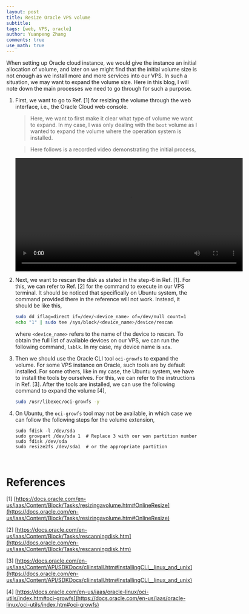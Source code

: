 ```yaml
---
layout: post
title: Resize Oracle VPS volume
subtitle:
tags: [web, VPS, oracle]
author: Yuanpeng Zhang
comments: true
use_math: true
---
```


When setting up Oracle cloud instance, we would give the instance an initial allocation of volume, and later on we
might find that the initial volume size is not enough as we install more and more services into our VPS. In such a
situation, we may want to expand the volume size. Here in this blog, I will note down the main processes we need to go
through for such a purpose.

1. First, we want to go to Ref. [1] for resizing the volume through the web interface, i.e., the Oracle Cloud web
console.

   > Here, we want to first make it clear what type of volume we want to expand. In my case, I was only dealing with
   the `boot` volume as I wanted to expand the volume where the operation system is installed.

   > Here follows is a recorded video demonstrating the initial process,

   <p align='center'>
      <video width="600" controls>
         <source src="/assets/img/posts/oracle_extend_boot_vol.mp4" type="video/mp4">
      </video>
   </p>

2. Next, we want to rescan the disk as stated in the step-6 in Ref. [1]. For this, we can refer to Ref. [2] for the
command to execute in our VPS terminal. It should be noticed that specifically on Ubuntu system, the command provided
there in the reference will not work. Instead, it should be like this,

   ```bash
   sudo dd iflag=direct if=/dev/<device_name> of=/dev/null count=1
   echo "1" | sudo tee /sys/block/<device_name>/device/rescan
   ```

   where `<device_name>` refers to the name of the device to rescan. To obtain the full list of available devices on
   our VPS, we can run the following command, `lsblk`. In my case, my device name is `sda`.

3. Then we should use the Oracle CLI tool `oci-growfs` to expand the volume. For some VPS instance on Oracle, such tools
are by default installed. For some others, like in my case, the Ubuntu system, we have to install the tools by ourselves.
For this, we can refer to the instructions in Ref. [3]. After the tools are installed, we can use the following command
to expand the volume [4],

   ```bash
   sudo /usr/libexec/oci-growfs -y
   ```

4. On Ubuntu, the `oci-growfs` tool may not be available, in which case we can follow the following steps for the volume extension,

   ```
   sudo fdisk -l /dev/sda
   sudo growpart /dev/sda 1  # Replace 3 with our won partition number
   sudo fdisk /dev/sda
   sudo resize2fs /dev/sda1  # or the appropriate partition
   ```

<br>

References
===

[1] [https://docs.oracle.com/en-us/iaas/Content/Block/Tasks/resizingavolume.htm#OnlineResize](https://docs.oracle.com/en-us/iaas/Content/Block/Tasks/resizingavolume.htm#OnlineResize)

[2] [https://docs.oracle.com/en-us/iaas/Content/Block/Tasks/rescanningdisk.htm](https://docs.oracle.com/en-us/iaas/Content/Block/Tasks/rescanningdisk.htm)

[3] [https://docs.oracle.com/en-us/iaas/Content/API/SDKDocs/cliinstall.htm#InstallingCLI__linux_and_unix](https://docs.oracle.com/en-us/iaas/Content/API/SDKDocs/cliinstall.htm#InstallingCLI__linux_and_unix)

[4] [https://docs.oracle.com/en-us/iaas/oracle-linux/oci-utils/index.htm#oci-growfs](https://docs.oracle.com/en-us/iaas/oracle-linux/oci-utils/index.htm#oci-growfs)
